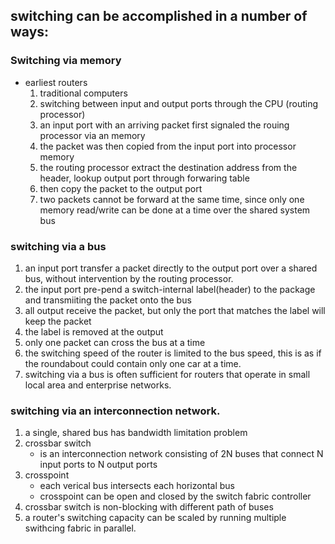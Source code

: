 ## switching can be accomplished in a number of ways:

### Switching via memory

- earliest routers
  1. traditional computers
  2. switching between input and output ports through the CPU (routing processor)
  3. an input port with an arriving packet first signaled the rouing processor via an memory
  3. the packet was then copied from the input port into processor memory
  4. the routing processor extract the destination address from the header, lookup output port through forwaring table
  5. then copy the packet to the output port
  6. two packets cannot be forward at the same time, since only one memory read/write can be done at a time over the shared system bus
  
### switching via a bus
1. an input port transfer a packet directly to the output port over a shared bus, without intervention by the routing processor.
2. the input port pre-pend a switch-internal label(header) to the package and transmiiting the packet onto the bus
3. all output receive the packet, but only the port that matches the label will keep the packet
4. the label is removed at the output
5. only one packet can cross the bus at a time
6. the switching speed of the router is limited to the bus speed, this is as if the roundabout could contain only one car at a time.
7. switching via a bus is often sufficient for routers that operate in small local area and enterprise networks.
  
### switching via an interconnection network.

1. a single, shared bus has bandwidth limitation problem
2. crossbar switch
   - is an interconnection network consisting of 2N buses that connect N input ports to N output ports
3. crosspoint
   - each verical bus intersects each horizontal bus
   - crosspoint can be open and closed by the switch fabric controller
4. crossbar switch is non-blocking with different path of buses
5. a router's switching capacity can be scaled by running multiple swithcing fabric in parallel.
